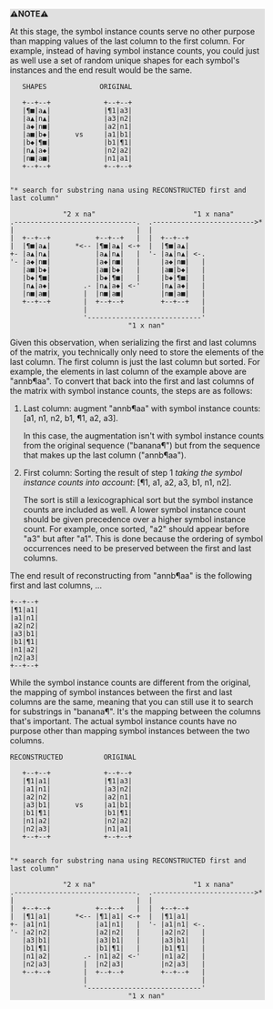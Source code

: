 <div style="margin:2em; background-color: #e0e0e0;">

<strong>⚠️NOTE️️️⚠️</strong>

At this stage, the symbol instance counts serve no other purpose than mapping values of the last column to the first column. For example, instead of having symbol instance counts, you could just as well use a set of random unique shapes for each symbol's instances and the end result would be the same.

```{svgbob}
   SHAPES             ORIGINAL

   +--+--+             +--+--+
   |¶■|a▲|             |¶1|a3|
   |a▲|n▲|             |a3|n2|
   |a◆|n■|             |a2|n1|
   |a■|b◆|      vs     |a1|b1|
   |b◆|¶■|             |b1|¶1|
   |n▲|a◆|             |n2|a2|
   |n■|a■|             |n1|a1|
   +--+--+             +--+--+


"* search for substring nana using RECONSTRUCTED first and last column"

             "2 x na"                        "1 x nana"
.------------------------------.  .------------------------->*
|                              |  |                           
|  +--+--+           +--+--+   |  |  +--+--+    
|  |¶■|a▲|      *<-- |¶■|a▲| <-+  |  |¶■|a▲|    
+- |a▲|n▲|           |a▲|n▲|   |  '- |a▲|n▲| <-.
'- |a◆|n■|           |a◆|n■|   |     |a◆|n■|   |
   |a■|b◆|           |a■|b◆|   |     |a■|b◆|   |
   |b◆|¶■|           |b◆|¶■|   |     |b◆|¶■|   |
   |n▲|a◆|        .- |n▲|a◆| <-'     |n▲|a◆|   |
   |n■|a■|        |  |n■|a■|         |n■|a■|   |
   +--+--+        |  +--+--+         +--+--+   |
                  |                            |  
                  '----------------------------'  
                             "1 x nan"         
```

Given this observation, when serializing the first and last columns of the matrix, you technically only need to store the elements of the last column. The first column is just the last column but sorted. For example, the elements in last column of the example above are "annb¶aa". To convert that back into the first and last columns of the matrix with symbol instance counts, the steps are as follows:

1. Last column: augment "annb¶aa" with symbol instance counts: [a1, n1, n2, b1, ¶1, a2, a3].

   In this case, the augmentation isn't with symbol instance counts from the original sequence ("banana¶") but from the sequence that makes up the last column ("annb¶aa").

2. First column: Sorting the result of step 1 _taking the symbol instance counts into account_: [¶1, a1, a2, a3, b1, n1, n2].

   The sort is still a lexicographical sort but the symbol instance counts are included as well. A lower symbol instance count should be given precedence over a higher symbol instance count. For example, once sorted, "a2" should appear before "a3" but after "a1". This is done because the ordering of symbol occurrences need to be preserved between the first and last columns.

The end result of reconstructing from "annb¶aa" is the following first and last columns, ...

```{svgbob}
+--+--+
|¶1|a1|
|a1|n1|
|a2|n2|
|a3|b1|
|b1|¶1|
|n1|a2|
|n2|a3|
+--+--+
```

While the symbol instance counts are different from the original, the mapping of symbol instances between the first and last columns are the same, meaning that you can still use it to search for substrings in "banana¶". It's the mapping between the columns that's important. The actual symbol instance counts have no purpose other than mapping symbol instances between the two columns.

```{svgbob}
RECONSTRUCTED          ORIGINAL

   +--+--+             +--+--+
   |¶1|a1|             |¶1|a3|
   |a1|n1|             |a3|n2|
   |a2|n2|             |a2|n1|
   |a3|b1|      vs     |a1|b1|
   |b1|¶1|             |b1|¶1|
   |n1|a2|             |n2|a2|
   |n2|a3|             |n1|a1|
   +--+--+             +--+--+


"* search for substring nana using RECONSTRUCTED first and last column"

             "2 x na"                        "1 x nana"
.------------------------------.  .------------------------->*
|                              |  |                           
|  +--+--+           +--+--+   |  |  +--+--+    
|  |¶1|a1|      *<-- |¶1|a1| <-+  |  |¶1|a1|    
+- |a1|n1|           |a1|n1|   |  '- |a1|n1| <-.
'- |a2|n2|           |a2|n2|   |     |a2|n2|   |
   |a3|b1|           |a3|b1|   |     |a3|b1|   |
   |b1|¶1|           |b1|¶1|   |     |b1|¶1|   |
   |n1|a2|        .- |n1|a2| <-'     |n1|a2|   |
   |n2|a3|        |  |n2|a3|         |n2|a3|   |
   +--+--+        |  +--+--+         +--+--+   |
                  |                            |  
                  '----------------------------'  
                             "1 x nan"         
```
</div>

